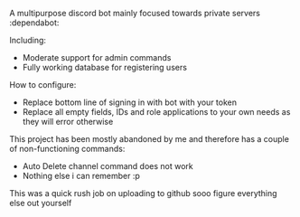 A multipurpose discord bot mainly focused towards private servers :dependabot:

Including:
* Moderate support for admin commands
* Fully working database for registering users

How to configure:
* Replace bottom line of signing in with bot with your token
* Replace all empty fields, IDs and role applications to your own needs as they will error otherwise

This project has been mostly abandoned by me and therefore has a couple of non-functioning commands:
* Auto Delete channel command does not work
* Nothing else i can remember :p

This was a quick rush job on uploading to github sooo figure everything else out yourself

